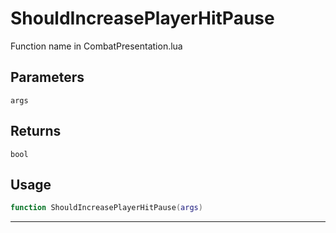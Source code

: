 # ShouldIncreasePlayerHitPause
Function name in CombatPresentation.lua
## Parameters
`args`
## Returns
`bool`
## Usage
```lua
function ShouldIncreasePlayerHitPause(args)
```
---
